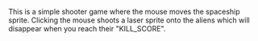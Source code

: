 This is a simple shooter game where the mouse moves the spaceship sprite. Clicking the mouse shoots a laser sprite onto the aliens which will disappear when you reach their "KILL_SCORE". 